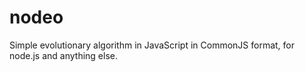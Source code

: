 nodeo
=====

Simple evolutionary algorithm in JavaScript in CommonJS format, for node.js and anything else.
